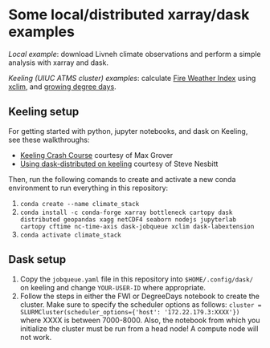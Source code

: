 # Some local/distributed xarray/dask examples

_Local example_: download Livneh climate observations and perform a simple analysis with xarray and dask.

_Keeling (UIUC ATMS cluster) examples_: calculate [Fire Weather Index](https://www.nwcg.gov/publications/pms437/cffdrs/fire-weather-index-system) using [xclim](https://xclim.readthedocs.io/en/stable/), and [growing degree days](https://onlinelibrary.wiley.com/action/downloadSupplement?doi=10.1111%2Fagec.12315&file=agec12315-sup-0001-Online-Appendix.pdf).  

## Keeling setup
For getting started with python, jupyter notebooks, and dask on Keeling, see these walkthroughs:
- [Keeling Crash Course](https://github.com/mgrover1/keeling-crash-course) courtesy of Max Grover
- [Using dask-distributed on keeling](https://github.com/swnesbitt/dask-keeling/blob/master/using%20dask-distributed%20on%20keeling.ipynb) courtesy of Steve Nesbitt

Then, run the following comands to create and activate a new conda environment to run everything in this repository:
1. `conda create --name climate_stack`
2. `conda install -c conda-forge xarray bottleneck cartopy dask distributed geopandas xagg netCDF4 seaborn nodejs jupyterlab cartopy cftime nc-time-axis dask-jobqueue xclim dask-labextension`
3. `conda activate climate_stack`

## Dask setup
1. Copy the `jobqueue.yaml` file in this repository into `$HOME/.config/dask/` on keeling and change `YOUR-USER-ID` where appropriate.
2. Follow the steps in either the FWI or DegreeDays notebook to create the cluster. Make sure to specify the scheduler options as follows: `cluster = SLURMCluster(scheduler_options={'host': '172.22.179.3:XXXX'})` where XXXX is between 7000-8000. Also, the notebook from which you initialize the cluster must be run from a head node! A compute node will not work.
